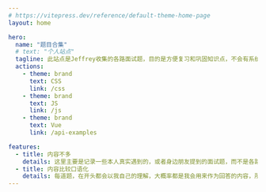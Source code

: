 ```yaml
---
# https://vitepress.dev/reference/default-theme-home-page
layout: home

hero:
  name: "题目合集"
  # text: "个人站点"
  tagline: 此站点是Jeffrey收集的各路面试题，目的是方便复习和巩固知识点，不会有系统完整的知识点，仅是为了快速回顾
  actions:
    - theme: brand
      text: CSS
      link: /css
    - theme: brand
      text: JS
      link: /js
    - theme: brand
      text: Vue
      link: /api-examples

features:
  - title: 内容不多
    details: 这里主要是记录一些本人真实遇到的，或者身边朋友提到的面试题，而不是各路大佬整合的内容，所以内容可能相对较少，但可以确定真的有人考。（后来发现有些自己感觉会考的也想加进来方便自己复习...所以...嘿嘿）
  - title: 内容比较口语化
    details: 每道题，在开头都会以我自己的理解，大概率都是我会用来作为回答的内容，所以可能偏口语化，内容仅供参考，可能有错误，欢迎大佬们提issue告知修改~感谢！
---
```


